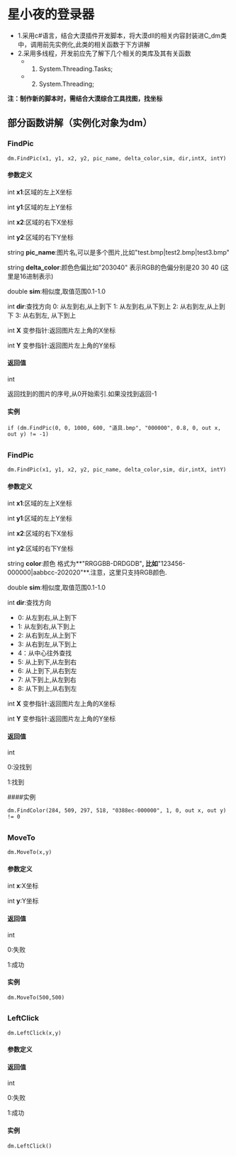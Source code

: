 # 星小夜的登录器


- 1.采用c#语言，结合大漠插件开发脚本，将大漠dll的相关内容封装进C_dm类中，调用前先实例化,此类的相关函数于下方讲解
- 2.采用多线程，开发前应先了解下几个相关的类库及其有关函数
	- 1. System.Threading.Tasks; 
	- 2. System.Threading;


**注：制作新的脚本时，需结合大漠综合工具找图，找坐标**



## 部分函数讲解（实例化对象为dm）

### FindPic
``` 
dm.FindPic(x1, y1, x2, y2, pic_name, delta_color,sim, dir,intX, intY)
```
#### 参数定义
int **x1**:区域的左上X坐标

int **y1**:区域的左上Y坐标

int **x2**:区域的右下X坐标

int **y2**:区域的右下Y坐标

string **pic_name**:图片名,可以是多个图片,比如"test.bmp|test2.bmp|test3.bmp"

string **delta_color**:颜色色偏比如"203040" 表示RGB的色偏分别是20 30 40 (这里是16进制表示)

double **sim**:相似度,取值范围0.1-1.0

int **dir**:查找方向 0: 从左到右,从上到下 1: 从左到右,从下到上 2: 从右到左,从上到下 3: 从右到左, 从下到上

int **X** 变参指针:返回图片左上角的X坐标

int **Y** 变参指针:返回图片左上角的Y坐标

#### 返回值

int

返回找到的图片的序号,从0开始索引.如果没找到返回-1

#### 实例
```
if (dm.FindPic(0, 0, 1000, 600, "道具.bmp", "000000", 0.8, 0, out x, out y) != -1)
```
##
### FindPic
``` 
dm.FindPic(x1, y1, x2, y2, pic_name, delta_color,sim, dir,intX, intY)
```
#### 参数定义
int **x1**:区域的左上X坐标

int **y1**:区域的左上Y坐标

int **x2**:区域的右下X坐标

int **y2**:区域的右下Y坐标

string **color**:颜色 格式为**"RRGGBB-DRDGDB"**,
比如**"123456-000000|aabbcc-202020"**.注意，这里只支持RGB颜色.

double **sim**:相似度,取值范围0.1-1.0

int **dir**:查找方向
 
- 0: 从左到右,从上到下 
- 1: 从左到右,从下到上
- 2: 从右到左,从上到下
- 3: 从右到左,从下到上 
- 4：从中心往外查找
- 5: 从上到下,从左到右
- 6: 从上到下,从右到左
- 7: 从下到上,从左到右
- 8: 从下到上,从右到左


int **X** 变参指针:返回图片左上角的X坐标

int **Y** 变参指针:返回图片左上角的Y坐标

#### 返回值

int

0:没找到

1:找到

####实例
```
dm.FindColor(284, 509, 297, 518, "0388ec-000000", 1, 0, out x, out y) != 0
```
##
### MoveTo
``` 
dm.MoveTo(x,y)
```
#### 参数定义
int **x**:X坐标

int **y**:Y坐标



#### 返回值

int

0:失败

1:成功

#### 实例
```
dm.MoveTo(500,500)
```
##
### LeftClick
``` 
dm.LeftClick(x,y)
```
#### 参数定义

#### 返回值

int

0:失败

1:成功

#### 实例
```
dm.LeftClick()
```
